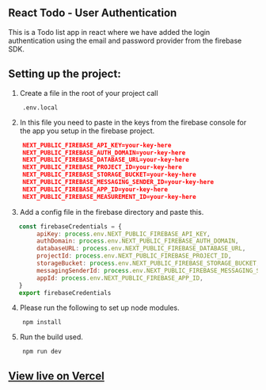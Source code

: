 ## React Todo - User Authentication

This is a Todo list app in react where we have added the login authentication using the email and password provider from the firebase SDK.

## Setting up the project:

1.  Create a file in the root of your project call
```
    .env.local
```
2. In this file you need to paste in  the keys from the firebase console for the app you setup in the firebase project.
```json
    NEXT_PUBLIC_FIREBASE_API_KEY=your-key-here
    NEXT_PUBLIC_FIREBASE_AUTH_DOMAIN=your-key-here
    NEXT_PUBLIC_FIREBASE_DATABASE_URL=your-key-here
    NEXT_PUBLIC_FIREBASE_PROJECT_ID=your-key-here
    NEXT_PUBLIC_FIREBASE_STORAGE_BUCKET=your-key-here
    NEXT_PUBLIC_FIREBASE_MESSAGING_SENDER_ID=your-key-here
    NEXT_PUBLIC_FIREBASE_APP_ID=your-key-here
    NEXT_PUBLIC_FIREBASE_MEASUREMENT_ID=your-key-here
``` 
3. Add a config file in the firebase directory and paste this.
```javascript
   const firebaseCredentials = {
        apiKey: process.env.NEXT_PUBLIC_FIREBASE_API_KEY,
        authDomain: process.env.NEXT_PUBLIC_FIREBASE_AUTH_DOMAIN,
        databaseURL: process.env.NEXT_PUBLIC_FIREBASE_DATABASE_URL,
        projectId: process.env.NEXT_PUBLIC_FIREBASE_PROJECT_ID,
        storageBucket: process.env.NEXT_PUBLIC_FIREBASE_STORAGE_BUCKET,
        messagingSenderId: process.env.NEXT_PUBLIC_FIREBASE_MESSAGING_SENDER_ID,
        appId: process.env.NEXT_PUBLIC_FIREBASE_APP_ID,
   }
   export firebaseCredentials
```
4. Please run the following to set up node modules.
```
    npm install
```
5. Run the build used.
```
    npm run dev
```

## [View live on Vercel](https://todoreact-a3.vercel.app/)

